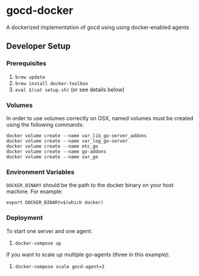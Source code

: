 # gocd-docker

A dockerized implementation of gocd using using docker-enabled agents

## Developer Setup

### Prerequisites

1. `brew update`
2. `brew install docker-toolbox`
3. `eval $(cat setup.sh)` (or see details below)

### Volumes

In order to use volumes correctly on OSX, named volumes must be created using the following commands:

```
docker volume create --name var_lib_go-server_addons
docker volume create --name var_log_go-server
docker volume create --name etc_go
docker volume create --name go-addons
docker volume create --name var_go
```

### Environment Variables

`DOCKER_BINARY` should be the path to the docker binary on your host machine. For example:

`export DOCKER_BINARY=$(which docker)`

### Deployment

To start one server and one agent:

1. `docker-compose up`

If you want to scale up multiple go-agents (three in this example):

1. `docker-compose scale gocd-agent=3`
